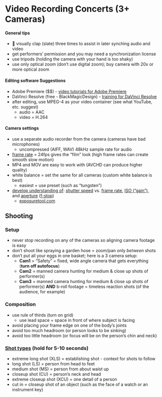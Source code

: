 # Video Recording Concerts \(3+ Cameras\)

#### **General tips**

* 👏 visually clap \(slate\) three times to assist in later synching audio and video
* get performers’ permission and you may need a synchronization license
* use tripods \(holding the camera with your hand is too shaky\)
* use only optical zoom \(don’t use digital zoom\); buy camera with 20x or more optical zoom

#### **Editing software Suggestions**

* Adobe Premiere \($$\) - [video tutorials for Adobe Premiere](https://helpx.adobe.com/in/premiere-pro/tutorials.html)
* DaVinci Resolve \(free - BlackMagicDesign\) - [training for DaVinci Resolve](https://www.blackmagicdesign.com/products/davinciresolve/training)
* after editing, use MPEG-4 as your video container \(see what YouTube, etc. suggest\)
  * audio = AAC
  * video = H.264

#### **Camera settings**

* use a separate audio recorder from the camera \(cameras have bad microphones\)
  * uncompressed \(AIFF, WAV\) 48kHz sample rate for audio
* [frame rate](https://www.diyphotography.net/learn-choose-best-frame-rate-videos-just-10-minutes/) = 24fps gives the “film” look \(high frame rates can create smooth slow motion\)
* MP4 and MOV are easy to work with \(AVCHD can produce higher quality\)
* white balance = set the same for all cameras \(custom white balance is best\)
  * easiest = use preset \(such as “tungsten”\)
* [develop understanding of](https://www.youtube.com/watch?v=zd9oNggNqjQ): [shutter speed](https://www.youtube.com/watch?v=kGud8vGwp-Y) vs. [frame rate](https://vimeo.com/blog/post/frame-rate-vs-shutter-speed-setting-the-record-str), [ISO \(“gain”\)](https://youtu.be/WEApLA-YNko), and [aperture](https://www.flickr.com/photos/jaredpolin/sets/72157626710263148/) \([f-stop](https://www.flickr.com/photos/vox/5367295420/)\)
  * [exposuretool.com](http://exposuretool.com)

## **Shooting**

### **Setup**

* never stop recording on any of the cameras so aligning camera footage is easy
* don’t shoot like spraying a garden hose = zoom/pan only _between_ shots
* don’t put all your eggs in one basket; here is a 3 camera setup:
  * **Cam1** = “Safety” = fixed, wide angle camera that gets everything \(**turn off autofocus**\)
  * **Cam2** = manned camera hunting for medium & close up shots of performer\(s\)
  * **Cam3** = manned camera hunting for medium & close up shots of performer\(s\) **AND** b-roll footage = timeless reaction shots \(of the audience, for example\)

### **Composition**

* use rule of thirds \(turn on grid\)
  * use lead space = space in front of where subject is facing
* avoid placing your frame edge on one of the body’s joints
* avoid too much headroom \(or person looks to be sinking\)
* avoid too little headroom \(or focus will be on the person’s chin and neck\)

### [**Shot types**](https://www.bhphotovideo.com/explora/video/tips-and-solutions/filmmaking-101-camera-shot-types) \(hold for 5-10 seconds\)

* extreme long shot \(XLS\) = establishing shot - context for shots to follow
* long shot \(LS\) = person from head to feet
* medium shot \(MS\) = person from about waist up
* closeup shot \(CU\) = person’s neck and head
* extreme closeup shot \(XCU\) = one detail of a person
* cut in = closeup shot of an object \(such as the face of a watch or an instrument key\)

